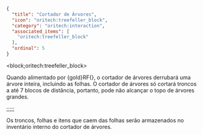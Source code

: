 ```json
{
  "title": "Cortador de Árvores",
  "icon": "oritech:treefeller_block",
  "category": "oritech:interaction",
  "associated_items": [
    "oritech:treefeller_block"
  ],
  "ordinal": 5
}
```

<block;oritech:treefeller_block>

Quando alimentado por {gold}RF{}, o cortador de árvores derrubará uma árvore inteira, incluindo as folhas. O cortador de árvores só cortará troncos a até 7 blocos de distância, portanto, pode não alcançar o topo de árvores grandes.

;;;;;

Os troncos, folhas e itens que caem das folhas serão armazenados no inventário interno do cortador de árvores.